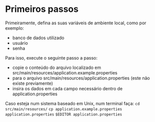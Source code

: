 # Primeiros passos

Primeiramente, defina as suas variáveis de ambiente local, como por exemplo:
- banco de dados utilizado
- usuário
- senha

Para isso, execute o seguinte passo a passo:
- copie o conteúdo do arquivo localizado em src/main/resources/application.example.properties
- para o arquivo src/main/resources/application.properties (este não existe previamente)
- insira os dados em cada campo necessário dentro de application.properties

Caso esteja num sistema baseado em Unix, num terminal faça:
``` cd src/main/resources/ ```
``` cp application.example.properties application.properties ```
``` $EDITOR application.properties ```
